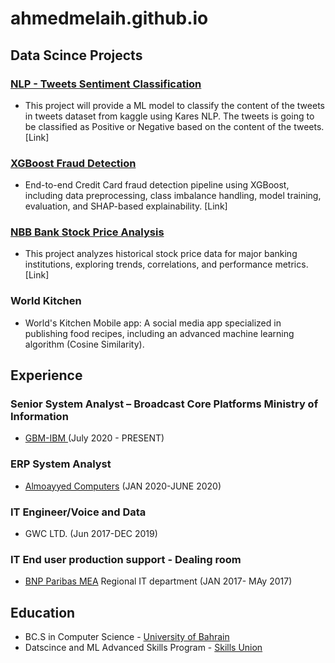 # ahmedmelaih.github.io

## Data Scince Projects
### [NLP - Tweets Sentiment Classification]([https://github.com/AhmedMelaih/NLP_Tweets_Sentiment_Classification](https://github.com/AhmedMelaih/NLP_Tweets_Sentiment_Classification))
- This project will provide a ML model to classify the content of the tweets in tweets dataset from kaggle using Kares NLP. The tweets is going to be classified as Positive or Negative based on the content of the tweets. [Link]

### [XGBoost Fraud Detection](https://github.com/AhmedMelaih/XGBoost_Fraud_Detection)
- End-to-end Credit Card fraud detection pipeline using XGBoost, including data preprocessing, class imbalance handling, model training, evaluation, and SHAP-based explainability. [Link]

### [NBB Bank Stock Price Analysis]([https://github.com/AhmedMelaih/Bank_Stock_Price_Analysis_For_GitHub](https://github.com/AhmedMelaih/Bank_Stock_Price_Analysis_For_GitHub))
- This project analyzes historical stock price data for major banking institutions, exploring trends, correlations, and performance metrics.[Link]

### World Kitchen 
- World's Kitchen Mobile app: A social media app specialized in publishing food recipes, including an advanced machine learning algorithm (Cosine Similarity).


## Experience

### Senior System Analyst – Broadcast Core Platforms Ministry of Information  
- [GBM-IBM ](https://www.gbmme.com)   (July 2020 - PRESENT)

### ERP System Analyst
- [Almoayyed Computers](https://acme.tech/)  (JAN 2020-JUNE 2020)

### IT Engineer/Voice and Data 
- GWC LTD.  (Jun 2017-DEC 2019)

### IT End user production support - Dealing room
- [BNP Paribas MEA](https://mea.bnpparibas.com/en/our-geographies/bahrain/) Regional IT department  (JAN 2017- MAy 2017)





## Education
- BC.S in Computer Science - [University of Bahrain](https://www.uob.edu.bh/)
- Datscince and ML Advanced Skills Program - [Skills Union](https://skillsunion.com/)
  


